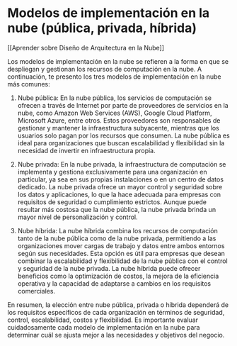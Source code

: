 # Modelos de implementación en la nube (pública, privada, híbrida)

[[Aprender sobre Diseño de Arquitectura en la Nube]]

Los modelos de implementación en la nube se refieren a la forma en que se despliegan y gestionan los recursos de computación en la nube. A continuación, te presento los tres modelos de implementación en la nube más comunes:

1. Nube pública:
En la nube pública, los servicios de computación se ofrecen a través de Internet por parte de proveedores de servicios en la nube, como Amazon Web Services (AWS), Google Cloud Platform, Microsoft Azure, entre otros. Estos proveedores son responsables de gestionar y mantener la infraestructura subyacente, mientras que los usuarios solo pagan por los recursos que consumen. La nube pública es ideal para organizaciones que buscan escalabilidad y flexibilidad sin la necesidad de invertir en infraestructura propia.

2. Nube privada:
En la nube privada, la infraestructura de computación se implementa y gestiona exclusivamente para una organización en particular, ya sea en sus propias instalaciones o en un centro de datos dedicado. La nube privada ofrece un mayor control y seguridad sobre los datos y aplicaciones, lo que la hace adecuada para empresas con requisitos de seguridad o cumplimiento estrictos. Aunque puede resultar más costosa que la nube pública, la nube privada brinda un mayor nivel de personalización y control.

3. Nube híbrida:
La nube híbrida combina los recursos de computación tanto de la nube pública como de la nube privada, permitiendo a las organizaciones mover cargas de trabajo y datos entre ambos entornos según sus necesidades. Esta opción es útil para empresas que desean combinar la escalabilidad y flexibilidad de la nube pública con el control y seguridad de la nube privada. La nube híbrida puede ofrecer beneficios como la optimización de costos, la mejora de la eficiencia operativa y la capacidad de adaptarse a cambios en los requisitos comerciales.

En resumen, la elección entre nube pública, privada o híbrida dependerá de los requisitos específicos de cada organización en términos de seguridad, control, escalabilidad, costos y flexibilidad. Es importante evaluar cuidadosamente cada modelo de implementación en la nube para determinar cuál se ajusta mejor a las necesidades y objetivos del negocio.
